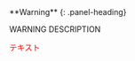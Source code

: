 <div class="panel panel-warning">  
**Warning**  
{: .panel-heading}  
<div class="panel-body">  

WARNING DESCRIPTION  

</div>
</div>

<font color="Red">テキスト</font>  
